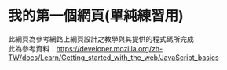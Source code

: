 # 我的第一個網頁(單純練習用)
此網頁為參考網路上網頁設計之教學與其提供的程式碼所完成  
此為參考資料：https://developer.mozilla.org/zh-TW/docs/Learn/Getting_started_with_the_web/JavaScript_basics
